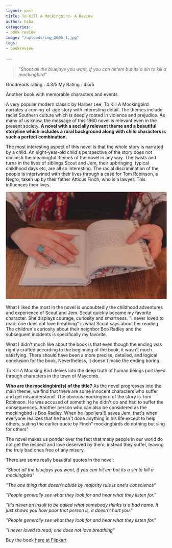 ```yaml
---
layout: post
title: To Kill A Mockingbird- A Review
author: hiba
categories:
- book review
image: "/uploads/img_2606-1.jpg"
tags:
- bookreview

---
```

> _"Shoot all the bluejays you want, if you can hit'em but its a sin to kill a mockingbird"_

Goodreads rating : 4.3/5      My Rating : 4.5/5

Another book with memorable characters and events.

A very popular modern classic by Harper Lee, To Kill A Mockingbird narrates a coming-of-age story with interesting detail. The themes include racist Southern culture which is deeply rooted in violence and prejudice. As many of us know, the message of this 1960 novel is relevant even in the present society. **A novel with a socially relevant theme and a beautiful storyline which includes a rural background along with child characters is such a perfect combination.**

The most interesting aspect of this novel is that the whole story is narrated by a child. An eight-year-old child's perspective of the story does not diminish the meaningful themes of the novel in any way. The twists and turns in the lives of siblings Scout and Jem, their upbringing, typical childhood days etc, are all so interesting. The racial discrimination of the people is intertwined with their lives through a case for Tom Robinson, a Negro, taken up by their father Atticus Finch, who is a lawyer. This influences their lives.

![](/uploads/dayne-topkin-6BY0TWIbKhY-unsplash.jpg)

What I liked the most in the novel is undoubtedly the childhood adventures and experience of Scout and Jem. Scout quickly became my favorite character. She displays courage, curiosity and smartness. "I never loved to read; one does not love breathing" is what Scout says about her reading. The children's curiosity about their neighbor Boo Radley and the subsequent incidents is specifically my favorite.

What I didn't much like about the book is that even though the ending was rightly crafted according to the beginning of the book, it wasn't much satisfying. There should have been a more precise, detailed, and logical conclusion for the book. Nevertheless, it doesn't make the ending boring.

To Kill A Mocking Bird delves into the deep truth of human beings portrayed through characters in the town of Maycomb.

**Who are the mockingbird(s) of the title?**                                       As the novel progresses into the main theme, we find that there are some innocent characters who suffer and get misunderstood. The obvious mockingbird of the story is Tom Robinson. He was accused of something he didn't do and had to suffer the consequences. Another person who can also be considered as the mockingbird is Boo Radley. When he (spoilers!!) saves Jem, that's when everyone realizes that he hasn't done anything in his life except to help others, suiting the earlier quote by Finch" mockingbirds do nothing but sing for others"

The novel makes us ponder over the fact that many people in our world do not get the respect and love deserved by them; instead they suffer, leaving the truly bad ones free of any misery.

There are some really beautiful quotes in the novel:

_"Shoot all the bluejays you want, if you can hit'em but its a sin to kill a mockingbird"_

_"The one thing that doesn't abide by majority rule is one's conscience"_

_"People generally see what they look for and hear what they listen for."_

_"It's never an insult to be called what somebody thinks is a bad name. It just shows you how poor that person is, it doesn't hurt you."_

_"People generally see what they look for and hear what they listen for."_

_"I never loved to read; one does not love breathing"_

Buy the book[ ]()[here at Flipkart](https://www.flipkart.com/to-kill-mockingbird24-june-2010-special-harper-lee/p/itmenkrkun3erbga?pid=RBKENKRKCYT297FV&lid=LSTRBKENKRKCYT297FVPXXNH7&marketplace=FLIPKART&cmpid=content_regionalbooks_8965229628_gmc "To Kill A Mockingbird")